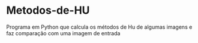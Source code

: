 # Metodos-de-HU
Programa em Python que calcula os métodos de Hu de algumas imagens e faz comparação com uma imagem de entrada

